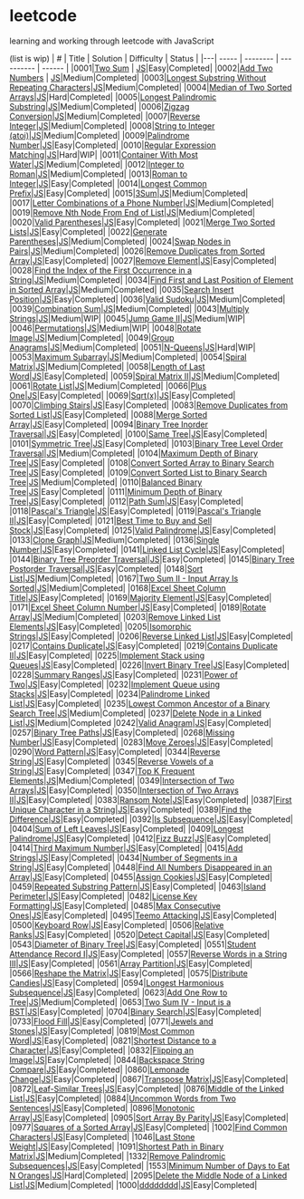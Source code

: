# leetcode
learning and working through leetcode with JavaScript 

(list is wip)
| # | Title | Solution | Difficulty | Status |
|---| ----- | -------- | ---------- | ------ |
|0001|[Two Sum](https://leetcode.com/problems/two-sum/) | [JS](https://github.com/Remrem1645/leetcode/blob/main/JS/0001.%20Two%20Sum.js)|Easy|Completed|
|0002|[Add Two Numbers](https://leetcode.com/problems/add-two-numbers/) | [JS](https://github.com/Remrem1645/leetcode/blob/main/JS/0002.%20Add%20Two%20Numbers.js)|Medium|Completed|
|0003|[Longest Substring Without Repeating Characters](https://leetcode.com/problems/longest-substring-without-repeating-characters/)|[JS](https://github.com/Remrem1645/leetcode/blob/main/JS/0003.%20Longest%20Substring%20Without%20Repeating%20Characters.js)|Medium|Completed|
|0004|[Median of Two Sorted Arrays](https://leetcode.com/problems/median-of-two-sorted-arrays/)|[JS](https://github.com/Remrem1645/leetcode/blob/main/JS/0004.%20Median%20of%20Two%20Sorted%20Arrays.js)|Hard|Completed|
|0005|[Longest Palindromic Substring](https://leetcode.com/problems/longest-palindromic-substring/)|[JS](https://github.com/Remrem1645/leetcode/blob/main/JS/0005.%20Longest%20Palindromic%20Substring.js)|Medium|Completed|
|0006|[Zigzag Conversion](https://leetcode.com/problems/zigzag-conversion/)|[JS](https://github.com/Remrem1645/leetcode/blob/main/JS/0006.%20Zigzag%20Conversion.js)|Medium|Completed|
|0007|[Reverse Integer](https://leetcode.com/problems/reverse-integer/)|[JS](https://github.com/Remrem1645/leetcode/blob/main/JS/0007.%20Reverse%20Integer.js)|Medium|Completed|
|0008|[String to Integer (atoi)](https://leetcode.com/problems/string-to-integer-atoi/)|[JS](https://github.com/Remrem1645/leetcode/blob/main/JS/0008.%20String%20to%20Integer%20(atoi).js)|Medium|Completed|
|0009|[Palindrome Number](https://leetcode.com/problems/palindrome-number/)|[JS](https://github.com/Remrem1645/leetcode/blob/main/JS/0009.%20Palindrome%20Number.js)|Easy|Completed|
|0010|[Regular Expression Matching](https://leetcode.com/problems/regular-expression-matching/)|[JS](https://github.com/Remrem1645/leetcode/blob/main/JS/0010.%20Regular%20Expression%20Matching.js)|Hard|WIP|
|0011|[Container With Most Water](https://leetcode.com/problems/container-with-most-water/)|[JS](https://github.com/Remrem1645/leetcode/blob/main/JS/0011.%20Container%20With%20Most%20Water.js)|Medium|Completed|
|0012|[Integer to Roman](https://leetcode.com/problems/integer-to-roman/)|[JS](https://github.com/Remrem1645/leetcode/blob/main/JS/0012.%20Integer%20to%20Roman.js)|Medium|Completed|
|0013|[Roman to Integer](https://leetcode.com/problems/roman-to-integer/)|[JS](https://github.com/Remrem1645/leetcode/blob/main/JS/0013.%20Roman%20to%20Integer.js)|Easy|Completed|
|0014|[Longest Common Prefix](https://leetcode.com/problems/longest-common-prefix/)|[JS](https://github.com/Remrem1645/leetcode/blob/main/JS/0014.%20Longest%20Common%20Prefix.js)|Easy|Completed|
|0015|[3Sum](https://leetcode.com/problems/3sum/)|[JS](https://github.com/Remrem1645/leetcode/blob/main/JS/0015.%203Sum.js)|Medium|Completed|
|0017|[Letter Combinations of a Phone Number](https://leetcode.com/problems/letter-combinations-of-a-phone-number/)|[JS](https://github.com/Remrem1645/leetcode/blob/main/JS/0017.%20Letter%20Combinations%20of%20a%20Phone%20Number.js)|Medium|Completed|
|0019|[Remove Nth Node From End of List](https://leetcode.com/problems/remove-nth-node-from-end-of-list/)|[JS](https://github.com/Remrem1645/leetcode/blob/main/JS/0019.%20Remove%20Nth%20Node%20From%20End%20of%20List.js)|Medium|Completed|
|0020|[Valid Parentheses](https://leetcode.com/problems/valid-parentheses/)|[JS](https://github.com/Remrem1645/leetcode/blob/main/JS/0020.%20Valid%20Parentheses.js)|Easy|Completed|
|0021|[Merge Two Sorted Lists](https://leetcode.com/problems/merge-two-sorted-lists/)|[JS](https://github.com/Remrem1645/leetcode/blob/main/JS/0021.%20Merge%20Two%20Sorted%20Lists.js)|Easy|Completed|
|0022|[Generate Parentheses](https://leetcode.com/problems/generate-parentheses/)|[JS](https://github.com/Remrem1645/leetcode/blob/main/JS/0022.%20Generate%20Parentheses.js)|Medium|Completed|
|0024|[Swap Nodes in Pairs](https://leetcode.com/problems/swap-nodes-in-pairs/)|[JS](https://github.com/Remrem1645/leetcode/blob/main/JS/0024.%20Swap%20Nodes%20in%20Pairs.js)|Medium|Completed|
|0026|[Remove Duplicates from Sorted Array](https://leetcode.com/problems/remove-duplicates-from-sorted-array/)|[JS](https://github.com/Remrem1645/leetcode/blob/main/JS/0026.%20Remove%20Duplicates%20from%20Sorted%20Array.js)|Easy|Completed|
|0027|[Remove Element](https://leetcode.com/problems/remove-element/)|[JS](https://github.com/Remrem1645/leetcode/blob/main/JS/0027.%20Remove%20Element.js)|Easy|Completed|
|0028|[Find the Index of the First Occurrence in a String](https://leetcode.com/problems/find-the-index-of-the-first-occurrence-in-a-string/)|[JS](https://github.com/Remrem1645/leetcode/blob/main/JS/0028.%20Implement%20strStr().js)|Medium|Completed|
|0034|[Find First and Last Position of Element in Sorted Array](https://leetcode.com/problems/find-first-and-last-position-of-element-in-sorted-array/)|[JS](https://github.com/Remrem1645/leetcode/blob/main/JS/0034.%20Find%20First%20and%20Last%20Position%20of%20Element%20in%20Sorted%20Array.js)|Medium|Completed|
|0035|[Search Insert Position](https://leetcode.com/problems/search-insert-position/)|[JS](https://github.com/Remrem1645/leetcode/blob/main/JS/0035.%20Search%20Insert%20Position.js)|Easy|Completed|
|0036|[Valid Sudoku](https://leetcode.com/problems/valid-sudoku/)|[JS](https://github.com/Remrem1645/leetcode/blob/main/JS/0036.%20Valid%20Sudoku.js)|Medium|Completed|
|0039|[Combination Sum](https://leetcode.com/problems/combination-sum/)|[JS](https://github.com/Remrem1645/leetcode/blob/main/JS/0039.%20Combination%20Sum.js)|Medium|Completed|
|0043|[Multiply Strings](https://leetcode.com/problems/multiply-strings/)|[JS](https://github.com/Remrem1645/leetcode/blob/main/JS/0043.%20Multiply%20Strings.js)|Medium|WIP|
|0045|[Jump Game II](https://leetcode.com/problems/jump-game-ii/)|[JS](https://github.com/Remrem1645/leetcode/blob/main/JS/0045.%20Jump%20Game%20II.js)|Medium|WIP|
|0046|[Permutations](https://leetcode.com/problems/permutations/)|[JS](https://github.com/Remrem1645/leetcode/blob/main/JS/0046.%20Permutations.js)|Medium|WIP|
|0048|[Rotate Image](https://leetcode.com/problems/rotate-image/)|[JS](https://github.com/Remrem1645/leetcode/blob/main/JS/0048.%20Rotate%20Image.js)|Medium|Completed|
|0049|[Group Anagrams](https://leetcode.com/problems/group-anagrams/)|[JS](https://github.com/Remrem1645/leetcode/blob/main/JS/0049.%20Group%20Anagrams.js)|Medium|Completed|
|0051|[N-Queens](https://leetcode.com/problems/n-queens/)|[JS](https://github.com/Remrem1645/leetcode/blob/main/JS/0051.%20N-Queens.js)|Hard|WIP|
|0053|[Maximum Subarray](https://leetcode.com/problems/maximum-subarray/)|[JS](https://github.com/Remrem1645/leetcode/blob/main/JS/0053.%20Maximum%20Subarray.js)|Medium|Completed|
|0054|[Spiral Matrix](https://leetcode.com/problems/spiral-matrix/)|[JS](https://github.com/Remrem1645/leetcode/blob/main/JS/0054.%20Spiral%20Matrix.js)|Medium|Completed|
|0058|[Length of Last Word](https://leetcode.com/problems/length-of-last-word/)|[JS](https://github.com/Remrem1645/leetcode/blob/main/JS/0058.%20Length%20of%20Last%20Word.js)|Easy|Completed|
|0059|[Spiral Matrix II](https://leetcode.com/problems/spiral-matrix-ii/)|[JS](https://github.com/Remrem1645/leetcode/blob/main/JS/0059.%20Spiral%20Matrix%20II.js)|Medium|Completed|
|0061|[Rotate List](https://leetcode.com/problems/rotate-list/)|[JS](https://github.com/Remrem1645/leetcode/blob/main/JS/0061.%20Rotate%20List.js)|Medium|Completed|
|0066|[Plus One](https://leetcode.com/problems/plus-one/)|[JS](https://github.com/Remrem1645/leetcode/blob/main/JS/0066.%20Plus%20One.js)|Easy|Completed|
|0069|[Sqrt(x)](https://leetcode.com/problems/sqrtx/)|[JS](https://github.com/Remrem1645/leetcode/blob/main/JS/0069.%20Sqrt(x).js)|Easy|Completed|
|0070|[Climbing Stairs](https://leetcode.com/problems/climbing-stairs/)|[JS](https://github.com/Remrem1645/leetcode/blob/main/JS/0070.%20Climbing%20Stairs.js)|Easy|Completed|
|0083|[Remove Duplicates from Sorted List](https://leetcode.com/problems/remove-duplicates-from-sorted-list/)|[JS](https://github.com/Remrem1645/leetcode/blob/main/JS/0083.%20Remove%20Duplicates%20from%20Sorted%20List.js)|Easy|Completed|
|0088|[Merge Sorted Array](https://leetcode.com/problems/merge-sorted-array/)|[JS](https://github.com/Remrem1645/leetcode/blob/main/JS/0088.%20Merge%20Sorted%20Array.js)|Easy|Completed|
|0094|[Binary Tree Inorder Traversal](https://leetcode.com/problems/binary-tree-inorder-traversal/)|[JS](https://github.com/Remrem1645/leetcode/blob/main/JS/0094.%20Binary%20Tree%20Inorder%20Traversal.js)|Easy|Completed|
|0100|[Same Tree](https://leetcode.com/problems/same-tree/)|[JS](https://github.com/Remrem1645/leetcode/blob/main/JS/0100.%20Same%20Tree.js)|Easy|Completed|
|0101|[Symmetric Tree](https://leetcode.com/problems/symmetric-tree/)|[JS](https://github.com/Remrem1645/leetcode/blob/main/JS/0101.%20Symmetric%20Tree.js)|Easy|Completed|
|0103|[Binary Tree Level Order Traversal](https://leetcode.com/problems/binary-tree-level-order-traversal/)|[JS](https://github.com/Remrem1645/leetcode/blob/main/JS/0102.%20Binary%20Tree%20Level%20Order%20Traversal.js)|Medium|Completed|
|0104|[Maximum Depth of Binary Tree](https://leetcode.com/problems/maximum-depth-of-binary-tree/)|[JS](https://github.com/Remrem1645/leetcode/blob/main/JS/0104.%20Maximum%20Depth%20of%20Binary%20Tree.js)|Easy|Completed|
|0108|[Convert Sorted Array to Binary Search Tree](https://leetcode.com/problems/convert-sorted-array-to-binary-search-tree/)|[JS](https://github.com/Remrem1645/leetcode/blob/main/JS/0108.%20Convert%20Sorted%20Array%20to%20Binary%20Search%20Tree.js)|Easy|Completed|
|0109|[Convert Sorted List to Binary Search Tree](https://leetcode.com/problems/convert-sorted-list-to-binary-search-tree/)|[JS](https://github.com/Remrem1645/leetcode/blob/main/JS/0109.%20Convert%20Sorted%20List%20to%20Binary%20Search%20Tree.js)|Medium|Completed|
|0110|[Balanced Binary Tree](https://leetcode.com/problems/balanced-binary-tree/)|[JS](https://github.com/Remrem1645/leetcode/blob/main/JS/0110.%20Balanced%20Binary%20Tree.js)|Easy|Completed|
|0111|[Minimum Depth of Binary Tree](https://leetcode.com/problems/minimum-depth-of-binary-tree/)|[JS](https://github.com/Remrem1645/leetcode/blob/main/JS/0111.%20Minimum%20Depth%20of%20Binary%20Tree.js)|Easy|Completed|
|0112|[Path Sum](https://leetcode.com/problems/path-sum/)|[JS](https://github.com/Remrem1645/leetcode/blob/main/JS/0112.%20Path%20Sum.js)|Easy|Completed|
|0118|[Pascal's Triangle](https://leetcode.com/problems/pascals-triangle/)|[JS](https://github.com/Remrem1645/leetcode/blob/main/JS/0118.%20Pascal's%20Triangle.js)|Easy|Completed|
|0119|[Pascal's Triangle II](https://leetcode.com/problems/pascals-triangle-ii/)|[JS](https://github.com/Remrem1645/leetcode/blob/main/JS/0119.%20Pascal's%20Triangle%20II.js)|Easy|Completed|
|0121|[Best Time to Buy and Sell Stock](https://leetcode.com/problems/best-time-to-buy-and-sell-stock/)|[JS](https://github.com/Remrem1645/leetcode/blob/main/JS/0121.%20Best%20Time%20to%20Buy%20and%20Sell%20Stock.js)|Easy|Completed|
|0125|[Valid Palindrome](https://leetcode.com/problems/valid-palindrome/)|[JS](https://github.com/Remrem1645/leetcode/blob/main/JS/0125.%20Valid%20Palindrome.js)|Easy|Completed|
|0133|[Clone Graph](https://leetcode.com/problems/clone-graph/)|[JS](https://github.com/Remrem1645/leetcode/blob/main/JS/0133.%20Clone%20Graph.js)|Medium|Completed|
|0136|[Single Number](https://leetcode.com/problems/single-number/)|[JS](https://github.com/Remrem1645/leetcode/blob/main/JS/0136.%20Single%20Number.js)|Easy|Completed|
|0141|[Linked List Cycle](https://leetcode.com/problems/linked-list-cycle/)|[JS](https://github.com/Remrem1645/leetcode/blob/main/JS/0141.%20Linked%20List%20Cycle.js)|Easy|Completed|
|0144|[Binary Tree Preorder Traversal](https://leetcode.com/problems/binary-tree-preorder-traversal/)|[JS](https://github.com/Remrem1645/leetcode/blob/main/JS/0144.%20Binary%20Tree%20Preorder%20Traversal.js)|Easy|Completed|
|0145|[Binary Tree Postorder Traversal](https://leetcode.com/problems/binary-tree-postorder-traversal/)|[JS](https://github.com/Remrem1645/leetcode/blob/main/JS/0145.%20Binary%20Tree%20Postorder%20Traversal.js)|Easy|Completed|
|0148|[Sort List](https://leetcode.com/problems/sort-list/)|[JS](https://github.com/Remrem1645/leetcode/blob/main/JS/0148.%20Sort%20List.js)|Medium|Completed|
|0167|[Two Sum II - Input Array Is Sorted](https://leetcode.com/problems/two-sum-ii-input-array-is-sorted/)|[JS](https://github.com/Remrem1645/leetcode/blob/main/JS/0167.%20Two%20Sum%20II%20-%20Input%20Array%20Is%20Sorted.js)|Medium|Completed|
|0168|[Excel Sheet Column Title](https://leetcode.com/problems/excel-sheet-column-title/)|[JS](https://github.com/Remrem1645/leetcode/blob/main/JS/0168.%20Excel%20Sheet%20Column%20Title.js)|Easy|Completed|
|0169|[Majority Element](https://leetcode.com/problems/majority-element/)|[JS](https://github.com/Remrem1645/leetcode/blob/main/JS/0169.%20Majority%20Element.js)|Easy|Completed|
|0171|[Excel Sheet Column Number](https://leetcode.com/problems/excel-sheet-column-number/)|[JS](https://github.com/Remrem1645/leetcode/blob/main/JS/0171.%20Excel%20Sheet%20Column%20Number.js)|Easy|Completed|
|0189|[Rotate Array](https://leetcode.com/problems/rotate-array/)|[JS](https://github.com/Remrem1645/leetcode/blob/main/JS/0189.%20Rotate%20Array.js)|Medium|Completed|
|0203|[Remove Linked List Elements](https://leetcode.com/problems/remove-linked-list-elements/)|[JS](https://github.com/Remrem1645/leetcode/blob/main/JS/0203.%20Remove%20Linked%20List%20Elements.js)|Easy|Completed|
|0205|[Isomorphic Strings](https://leetcode.com/problems/isomorphic-strings/)|[JS](https://github.com/Remrem1645/leetcode/blob/main/JS/0205.%20Isomorphic%20Strings.js)|Easy|Completed|
|0206|[Reverse Linked List](https://leetcode.com/problems/reverse-linked-list/)|[JS](https://github.com/Remrem1645/leetcode/blob/main/JS/0206.%20Reverse%20Linked%20List.js)|Easy|Completed|
|0217|[Contains Duplicate](https://leetcode.com/problems/contains-duplicate/)|[JS](https://github.com/Remrem1645/leetcode/blob/main/JS/0217.%20Contains%20Duplicate.js)|Easy|Completed|
|0219|[Contains Duplicate II](https://leetcode.com/problems/contains-duplicate-ii/)|[JS](https://github.com/Remrem1645/leetcode/blob/main/JS/0219.%20Contains%20Duplicate%20II.js)|Easy|Completed|
|0225|[Implement Stack using Queues](https://leetcode.com/problems/implement-stack-using-queues/)|[JS](https://github.com/Remrem1645/leetcode/blob/main/JS/0225.%20Implement%20Stack%20using%20Queues.js)|Easy|Completed|
|0226|[Invert Binary Tree](https://leetcode.com/problems/invert-binary-tree/)|[JS](https://github.com/Remrem1645/leetcode/blob/main/JS/0226.%20Invert%20Binary%20Tree.js)|Easy|Completed|
|0228|[Summary Ranges](https://leetcode.com/problems/invert-binary-tree/)|[JS](https://github.com/Remrem1645/leetcode/blob/main/JS/0226.%20Invert%20Binary%20Tree.js)|Easy|Completed|
|0231|[Power of Two](https://leetcode.com/problems/power-of-two/)|[JS](https://github.com/Remrem1645/leetcode/blob/main/JS/0231.%20Power%20of%20Two.js)|Easy|Completed|
|0232|[Implement Queue using Stacks](https://leetcode.com/problems/implement-queue-using-stacks/)|[JS](https://github.com/Remrem1645/leetcode/blob/main/JS/0232.%20Implement%20Queue%20using%20Stacks.js)|Easy|Completed|
|0234|[Palindrome Linked List](https://leetcode.com/problems/palindrome-linked-list/)|[JS](https://github.com/Remrem1645/leetcode/blob/main/JS/0234.%20Palindrome%20Linked%20List.js)|Easy|Completed|
|0235|[Lowest Common Ancestor of a Binary Search Tree](https://leetcode.com/problems/lowest-common-ancestor-of-a-binary-search-tree/)|[JS](https://github.com/Remrem1645/leetcode/blob/main/JS/0235.%20Lowest%20Common%20Ancestor%20of%20a%20Binary%20Search%20Tree.js)|Medium|Completed|
|0237|[Delete Node in a Linked List](https://leetcode.com/problems/delete-node-in-a-linked-list/)|[JS](https://github.com/Remrem1645/leetcode/blob/main/JS/0237.%20Delete%20Node%20in%20a%20Linked%20List.js)|Medium|Completed
|0242|[Valid Anagram](https://leetcode.com/problems/valid-anagram/)|[JS](https://github.com/Remrem1645/leetcode/blob/main/JS/0242.%20Valid%20Anagram.js)|Easy|Completed|
|0257|[Binary Tree Paths](https://leetcode.com/problems/binary-tree-paths/)|[JS](https://github.com/Remrem1645/leetcode/blob/main/JS/0257.%20Binary%20Tree%20Paths.js)|Easy|Completed|
|0268|[Missing Number](https://leetcode.com/problems/missing-number/)|[JS](https://github.com/Remrem1645/leetcode/blob/main/JS/0268.%20Missing%20Number.js)|Easy|Completed|
|0283|[Move Zeroes](https://leetcode.com/problems/move-zeroes/)|[JS](https://github.com/Remrem1645/leetcode/blob/main/JS/0283.%20Move%20Zeroes.js)|Easy|Completed|
|0290|[Word Pattern](https://leetcode.com/problems/word-pattern/)|[JS](https://github.com/Remrem1645/leetcode/blob/main/JS/0290.%20Word%20Pattern.js)|Easy|Completed|
|0344|[Reverse String](https://leetcode.com/problems/reverse-string/)|[JS](https://github.com/Remrem1645/leetcode/blob/main/JS/0344.%20Reverse%20String.js)|Easy|Completed|
|0345|[Reverse Vowels of a String](https://leetcode.com/problems/reverse-vowels-of-a-string/)|[JS](https://github.com/Remrem1645/leetcode/blob/main/JS/0345.%20Reverse%20Vowels%20of%20a%20String.js)|Easy|Completed|
|0347|[Top K Frequent Elements](https://leetcode.com/problems/top-k-frequent-elements/)|[JS](https://github.com/Remrem1645/leetcode/blob/main/JS/0347.%20Top%20K%20Frequent%20Elements.js)|Medium|Completed|
|0349|[Intersection of Two Arrays](https://leetcode.com/problems/intersection-of-two-arrays/)|[JS](https://github.com/Remrem1645/leetcode/blob/main/JS/0349.%20Intersection%20of%20Two%20Arrays.js)|Easy|Completed|
|0350|[Intersection of Two Arrays II](https://leetcode.com/problems/intersection-of-two-arrays-ii/)|[JS](https://github.com/Remrem1645/leetcode/blob/main/JS/0350.%20Intersection%20of%20Two%20Arrays%20II.js)|Easy|Completed|
|0383|[Ransom Note](https://leetcode.com/problems/ransom-note/)|[JS](https://github.com/Remrem1645/leetcode/blob/main/JS/0383.%20Ransom%20Note.js)|Easy|Completed|
|0387|[First Unique Character in a String](https://leetcode.com/problems/first-unique-character-in-a-string/)|[JS](https://github.com/Remrem1645/leetcode/blob/main/JS/0387.%20First%20Unique%20Character%20in%20a%20String.js)|Easy|Completed|
|0389|[Find the Difference](https://leetcode.com/problems/find-the-difference/)|[JS](https://github.com/Remrem1645/leetcode/blob/main/JS/0389.%20Find%20the%20Difference.js)|Easy|Completed|
|0392|[Is Subsequence](https://leetcode.com/problems/is-subsequence/)|[JS](https://github.com/Remrem1645/leetcode/blob/main/JS/0392.%20Is%20Subsequence.js)|Easy|Completed|
|0404|[Sum of Left Leaves](https://leetcode.com/problems/sum-of-left-leaves/)|[JS](https://github.com/Remrem1645/leetcode/blob/main/JS/0404.%20Sum%20of%20Left%20Leaves.js)|Easy|Completed|
|0409|[Longest Palindrome](https://leetcode.com/problems/longest-palindrome/)|[JS](https://github.com/Remrem1645/leetcode/blob/main/JS/0409.%20Longest%20Palindrome.js)|Easy|Completed|
|0412|[Fizz Buzz](https://leetcode.com/problems/fizz-buzz/)|[JS](https://github.com/Remrem1645/leetcode/blob/main/JS/0412.%20Fizz%20Buzz.js)|Easy|Completed|
|0414|[Third Maximum Number](https://leetcode.com/problems/third-maximum-number/)|[JS](https://github.com/Remrem1645/leetcode/blob/main/JS/0414.%20Third%20Maximum%20Number.js)|Easy|Completed|
|0415|[Add Strings](https://leetcode.com/problems/add-strings/)|[JS](https://github.com/Remrem1645/leetcode/blob/main/JS/0415.%20Add%20Strings.js)|Easy|Completed|
|0434|[Number of Segments in a String](https://leetcode.com/problems/number-of-segments-in-a-string/)|[JS](https://github.com/Remrem1645/leetcode/blob/main/JS/0434.%20Number%20of%20Segments%20in%20a%20String.js)|Easy|Completed|
|0448|[Find All Numbers Disappeared in an Array](https://leetcode.com/problems/find-all-numbers-disappeared-in-an-array/)|[JS](https://github.com/Remrem1645/leetcode/blob/main/JS/0448.%20Find%20All%20Numbers%20Disappeared%20in%20an%20Array.js)|Easy|Completed|
|0455|[Assign Cookies](https://leetcode.com/problems/assign-cookies/)|[JS](https://github.com/Remrem1645/leetcode/blob/main/JS/0455.%20Assign%20Cookies.js)|Easy|Completed|
|0459|[Repeated Substring Pattern](https://leetcode.com/problems/repeated-substring-pattern/)|[JS](https://github.com/Remrem1645/leetcode/blob/main/JS/0459.%20Repeated%20Substring%20Pattern.js)|Easy|Completed|
|0463|[Island Perimeter](https://leetcode.com/problems/island-perimeter/)|[JS](https://github.com/Remrem1645/leetcode/blob/main/JS/0463.%20Island%20Perimeter.js)|Easy|Completed|
|0482|[License Key Formatting](https://leetcode.com/problems/license-key-formatting/)|[JS](https://github.com/Remrem1645/leetcode/blob/main/JS/0482.%20License%20Key%20Formatting.js)|Easy|Completed|
|0485|[Max Consecutive Ones](https://leetcode.com/problems/max-consecutive-ones/)|[JS](https://github.com/Remrem1645/leetcode/blob/main/JS/0485.%20Max%20Consecutive%20Ones.js)|Easy|Completed|
|0495|[Teemo Attacking](https://leetcode.com/problems/teemo-attacking/)|[JS](https://github.com/Remrem1645/leetcode/blob/main/JS/0495.%20Teemo%20Attacking.js)|Easy|Completed|
|0500|[Keyboard Row](https://leetcode.com/problems/keyboard-row/)|[JS](https://github.com/Remrem1645/leetcode/blob/main/JS/0500.%20Keyboard%20Row.js)|Easy|Completed|
|0506|[Relative Ranks](https://leetcode.com/problems/relative-ranks/)|[JS](https://github.com/Remrem1645/leetcode/blob/main/JS/0506.%20Relative%20Ranks.js)|Easy|Completed|
|0520|[Detect Capital](https://leetcode.com/problems/detect-capital/)|[JS](https://github.com/Remrem1645/leetcode/blob/main/JS/0520.%20Detect%20Capital.js)|Easy|Completed|
|0543|[Diameter of Binary Tree](https://leetcode.com/problems/diameter-of-binary-tree/)|[JS](https://github.com/Remrem1645/leetcode/blob/main/JS/0543.%20Diameter%20of%20Binary%20Tree.js)|Easy|Completed|
|0551|[Student Attendance Record I](https://leetcode.com/problems/student-attendance-record-i/)|[JS](https://github.com/Remrem1645/leetcode/blob/main/JS/0551.%20Student%20Attendance%20Record%20I.js)|Easy|Completed|
|0557|[Reverse Words in a String III](https://leetcode.com/problems/reverse-words-in-a-string-iii/)|[JS](https://github.com/Remrem1645/leetcode/blob/main/JS/0557.%20Reverse%20Words%20in%20a%20String%20III.js)|Easy|Completed|
|0561|[Array Partition](https://leetcode.com/problems/array-partition/)|[JS](https://github.com/Remrem1645/leetcode/blob/main/JS/0561.%20Array%20Partition.js)|Easy|Completed|
|0566|[Reshape the Matrix](https://leetcode.com/problems/reshape-the-matrix/)|[JS](https://github.com/Remrem1645/leetcode/blob/main/JS/0566.%20Reshape%20the%20Matrix.js)|Easy|Completed|
|0575|[Distribute Candies](https://leetcode.com/problems/distribute-candies/)|[JS](https://github.com/Remrem1645/leetcode/blob/main/JS/0575.%20Distribute%20Candies.js)|Easy|Completed|
|0594|[Longest Harmonious Subsequence](https://leetcode.com/problems/longest-harmonious-subsequence/)|[JS](https://github.com/Remrem1645/leetcode/blob/main/JS/0594.%20Longest%20Harmonious%20Subsequence.js)|Easy|Completed|
|0623|[Add One Row to Tree](https://leetcode.com/problems/add-one-row-to-tree/)|[JS](https://github.com/Remrem1645/leetcode/blob/main/JS/0623.%20Add%20One%20Row%20to%20Tree.js)|Medium|Completed|
|0653|[Two Sum IV - Input is a BST](https://leetcode.com/problems/two-sum-iv-input-is-a-bst/)|[JS](https://github.com/Remrem1645/leetcode/blob/main/JS/0653.%20Two%20Sum%20IV%20-%20Input%20is%20a%20BST.js)|Easy|Completed|
|0704|[Binary Search](https://leetcode.com/problems/binary-search/)|[JS](https://github.com/Remrem1645/leetcode/blob/main/JS/0704.%20Binary%20Search.js)|Easy|Completed|
|0733|[Flood Fill](https://leetcode.com/problems/flood-fill/)|[JS](https://github.com/Remrem1645/leetcode/blob/main/JS/0733.%20Flood%20Fill.js)|Easy|Completed|
|0771|[Jewels and Stones](https://leetcode.com/problems/jewels-and-stones/)|[JS](https://github.com/Remrem1645/leetcode/blob/main/JS/0771.%20Jewels%20and%20Stones.js)|Easy|Completed|
|0819|[Most Common Word](https://leetcode.com/problems/most-common-word/)|[JS](https://github.com/Remrem1645/leetcode/blob/main/JS/0819.%20Most%20Common%20Word.js)|Easy|Completed|
|0821|[Shortest Distance to a Character](https://leetcode.com/problems/shortest-distance-to-a-character/)|[JS](https://github.com/Remrem1645/leetcode/blob/main/JS/0821.%20Shortest%20Distance%20to%20a%20Character.js)|Easy|Completed|
|0832|[Flipping an Image](https://leetcode.com/problems/flipping-an-image/)|[JS](https://github.com/Remrem1645/leetcode/blob/main/JS/0832.%20Flipping%20an%20Image.js)|Easy|Completed|
|0844|[Backspace String Compare](https://leetcode.com/problems/backspace-string-compare/)|[JS](https://github.com/Remrem1645/leetcode/blob/main/JS/0844.%20Backspace%20String%20Compare.js)|Easy|Completed|
|0860|[Lemonade Change](https://leetcode.com/problems/lemonade-change/)|[JS](https://github.com/Remrem1645/leetcode/blob/main/JS/0860.%20Lemonade%20Change.js)|Easy|Completed|
|0867|[Transpose Matrix](https://leetcode.com/problems/transpose-matrix/)|[JS](https://github.com/Remrem1645/leetcode/blob/main/JS/0867.%20Transpose%20Matrix.js)|Easy|Completed|
|0872|[Leaf-Similar Trees](https://leetcode.com/problems/leaf-similar-trees/)|[JS](https://github.com/Remrem1645/leetcode/blob/main/JS/0872.%20Leaf-Similar%20Trees.js)|Easy|Completed|
|0876|[Middle of the Linked List](https://leetcode.com/problems/middle-of-the-linked-list/)|[JS](https://github.com/Remrem1645/leetcode/blob/main/JS/0876.%20Middle%20of%20the%20Linked%20List.js)|Easy|Completed|
|0884|[Uncommon Words from Two Sentences](https://leetcode.com/problems/uncommon-words-from-two-sentences/)|[JS](https://github.com/Remrem1645/leetcode/blob/main/JS/0884.%20Uncommon%20Words%20from%20Two%20Sentences.js)|Easy|Completed|
|0896|[Monotonic Array](https://leetcode.com/problems/monotonic-array/)|[JS](https://github.com/Remrem1645/leetcode/blob/main/JS/0896.%20Monotonic%20Array.js)|Easy|Completed|
|0905|[Sort Array By Parity](https://leetcode.com/problems/sort-array-by-parity/)|[JS](https://github.com/Remrem1645/leetcode/blob/main/JS/0905.%20Sort%20Array%20By%20Parity.js)|Easy|Completed|
|0977|[Squares of a Sorted Array](https://leetcode.com/problems/squares-of-a-sorted-array/)|[JS](https://github.com/Remrem1645/leetcode/blob/main/JS/0977.%20Squares%20of%20a%20Sorted%20Array.js)|Easy|Completed|
|1002|[Find Common Characters](https://leetcode.com/problems/find-common-characters/)|[JS](https://github.com/Remrem1645/leetcode/blob/main/JS/1002.%20Find%20Common%20Characters.js)|Easy|Completed|
|1046|[Last Stone Weight](https://leetcode.com/problems/last-stone-weight/)|[JS](https://github.com/Remrem1645/leetcode/blob/main/JS/1046.%20Last%20Stone%20Weight.js)|Easy|Completed|
|1091|[Shortest Path in Binary Matrix](https://leetcode.com/problems/shortest-path-in-binary-matrix/)|[JS](https://github.com/Remrem1645/leetcode/blob/main/JS/1091.%20Shortest%20Path%20in%20Binary%20Matrix.js)|Medium|Completed|
|1332|[Remove Palindromic Subsequences](https://leetcode.com/problems/remove-palindromic-subsequences/)|[JS](https://github.com/Remrem1645/leetcode/blob/main/JS/1332.%20Remove%20Palindromic%20Subsequences.js)|Easy|Completed|
|1553|[Minimum Number of Days to Eat N Oranges](https://leetcode.com/problems/minimum-number-of-days-to-eat-n-oranges/)|[JS](https://github.com/Remrem1645/leetcode/blob/main/JS/1553.%20Minimum%20Number%20of%20Days%20to%20Eat%20N%20Oranges.js)|Hard|Completed|
|2095|[Delete the Middle Node of a Linked List](https://leetcode.com/problems/delete-the-middle-node-of-a-linked-list/)|[JS](https://github.com/Remrem1645/leetcode/blob/main/JS/2095.%20Delete%20the%20Middle%20Node%20of%20a%20Linked%20List.js)|Medium|Completed|
|1000|[dddddddd](ddddddddddd)|[JS](ddddddddddddd)|Easy|Completed|
